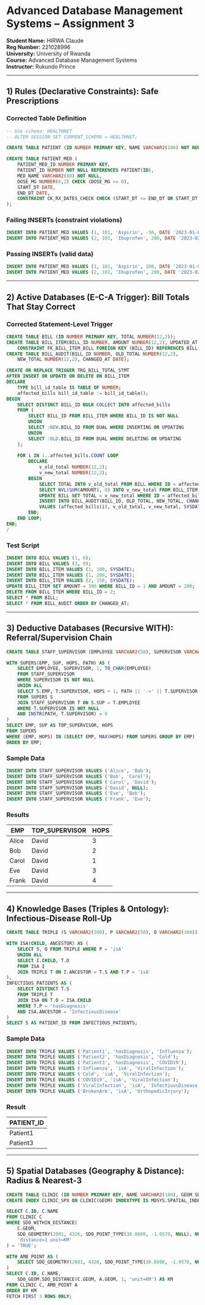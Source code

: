 # Advanced Database Management Systems – Assignment 3

**Student Name:** HIRWA Claude  
**Reg Number:** 221028996  
**University:** University of Rwanda  
**Course:** Advanced Database Management Systems  
**Instructor:** Rukundo Prince  

---


## 1) Rules (Declarative Constraints): Safe Prescriptions

### Corrected Table Definition
```sql
-- Use schema: HEALTHNET
-- ALTER SESSION SET CURRENT_SCHEMA = HEALTHNET;

CREATE TABLE PATIENT (ID NUMBER PRIMARY KEY, NAME VARCHAR2(100) NOT NULL);

CREATE TABLE PATIENT_MED (
    PATIENT_MED_ID NUMBER PRIMARY KEY,
    PATIENT_ID NUMBER NOT NULL REFERENCES PATIENT(ID),
    MED_NAME VARCHAR2(80) NOT NULL,
    DOSE_MG NUMBER(6,2) CHECK (DOSE_MG >= 0),
    START_DT DATE,
    END_DT DATE,
    CONSTRAINT CK_RX_DATES_CHECK CHECK (START_DT <= END_DT OR START_DT IS NULL OR END_DT IS NULL)
);
```

### Failing INSERTs (constraint violations)
```sql
INSERT INTO PATIENT_MED VALUES (1, 101, 'Aspirin', -50, DATE '2023-01-01', DATE '2023-01-10');
INSERT INTO PATIENT_MED VALUES (2, 101, 'Ibuprofen', 200, DATE '2023-02-01', DATE '2023-01-01');
```

### Passing INSERTs (valid data)
```sql
INSERT INTO PATIENT_MED VALUES (1, 101, 'Aspirin', 100, DATE '2023-01-01', DATE '2023-01-10');
INSERT INTO PATIENT_MED VALUES (2, 101, 'Ibuprofen', 200, DATE '2023-02-01', NULL);
```

---

## 2) Active Databases (E-C-A Trigger): Bill Totals That Stay Correct

### Corrected Statement-Level Trigger
```sql
CREATE TABLE BILL (ID NUMBER PRIMARY KEY, TOTAL NUMBER(12,2));
CREATE TABLE BILL_ITEM(BILL_ID NUMBER, AMOUNT NUMBER(12,2), UPDATED_AT DATE,
    CONSTRAINT FK_BILL_ITEM_BILL FOREIGN KEY (BILL_ID) REFERENCES BILL(ID));
CREATE TABLE BILL_AUDIT(BILL_ID NUMBER, OLD_TOTAL NUMBER(12,2),
    NEW_TOTAL NUMBER(12,2), CHANGED_AT DATE);

CREATE OR REPLACE TRIGGER TRG_BILL_TOTAL_STMT
AFTER INSERT OR UPDATE OR DELETE ON BILL_ITEM
DECLARE
    TYPE bill_id_table IS TABLE OF NUMBER;
    affected_bills bill_id_table := bill_id_table();
BEGIN
    SELECT DISTINCT BILL_ID BULK COLLECT INTO affected_bills
    FROM (
        SELECT BILL_ID FROM BILL_ITEM WHERE BILL_ID IS NOT NULL
        UNION
        SELECT :NEW.BILL_ID FROM DUAL WHERE INSERTING OR UPDATING
        UNION
        SELECT :OLD.BILL_ID FROM DUAL WHERE DELETING OR UPDATING
    );
    
    FOR i IN 1..affected_bills.COUNT LOOP
        DECLARE
            v_old_total NUMBER(12,2);
            v_new_total NUMBER(12,2);
        BEGIN
            SELECT TOTAL INTO v_old_total FROM BILL WHERE ID = affected_bills(i);
            SELECT NVL(SUM(AMOUNT), 0) INTO v_new_total FROM BILL_ITEM WHERE BILL_ID = affected_bills(i);
            UPDATE BILL SET TOTAL = v_new_total WHERE ID = affected_bills(i);
            INSERT INTO BILL_AUDIT(BILL_ID, OLD_TOTAL, NEW_TOTAL, CHANGED_AT)
            VALUES (affected_bills(i), v_old_total, v_new_total, SYSDATE);
        END;
    END LOOP;
END;
/
```

### Test Script
```sql
INSERT INTO BILL VALUES (1, 0);
INSERT INTO BILL VALUES (2, 0);
INSERT INTO BILL_ITEM VALUES (1, 100, SYSDATE);
INSERT INTO BILL_ITEM VALUES (1, 200, SYSDATE);
INSERT INTO BILL_ITEM VALUES (2, 150, SYSDATE);
UPDATE BILL_ITEM SET AMOUNT = 300 WHERE BILL_ID = 1 AND AMOUNT = 200;
DELETE FROM BILL_ITEM WHERE BILL_ID = 2;
SELECT * FROM BILL;
SELECT * FROM BILL_AUDIT ORDER BY CHANGED_AT;
```

---

## 3) Deductive Databases (Recursive WITH): Referral/Supervision Chain

```sql
CREATE TABLE STAFF_SUPERVISOR (EMPLOYEE VARCHAR2(50), SUPERVISOR VARCHAR2(50));

WITH SUPERS(EMP, SUP, HOPS, PATH) AS (
    SELECT EMPLOYEE, SUPERVISOR, 1, TO_CHAR(EMPLOYEE)
    FROM STAFF_SUPERVISOR
    WHERE SUPERVISOR IS NOT NULL
    UNION ALL
    SELECT S.EMP, T.SUPERVISOR, HOPS + 1, PATH || '->' || T.SUPERVISOR
    FROM SUPERS S
    JOIN STAFF_SUPERVISOR T ON S.SUP = T.EMPLOYEE
    WHERE T.SUPERVISOR IS NOT NULL
    AND INSTR(PATH, T.SUPERVISOR) = 0
)
SELECT EMP, SUP AS TOP_SUPERVISOR, HOPS
FROM SUPERS
WHERE (EMP, HOPS) IN (SELECT EMP, MAX(HOPS) FROM SUPERS GROUP BY EMP)
ORDER BY EMP;
```

### Sample Data
```sql
INSERT INTO STAFF_SUPERVISOR VALUES ('Alice', 'Bob');
INSERT INTO STAFF_SUPERVISOR VALUES ('Bob', 'Carol');
INSERT INTO STAFF_SUPERVISOR VALUES ('Carol', 'David');
INSERT INTO STAFF_SUPERVISOR VALUES ('David', NULL);
INSERT INTO STAFF_SUPERVISOR VALUES ('Eve', 'Bob');
INSERT INTO STAFF_SUPERVISOR VALUES ('Frank', 'Eve');
```

### Results
| EMP | TOP_SUPERVISOR | HOPS |
|-----|-----------------|------|
| Alice | David | 3 |
| Bob | David | 2 |
| Carol | David | 1 |
| Eve | David | 3 |
| Frank | David | 4 |

---

## 4) Knowledge Bases (Triples & Ontology): Infectious-Disease Roll-Up

```sql
CREATE TABLE TRIPLE (S VARCHAR2(100), P VARCHAR2(50), O VARCHAR2(100));

WITH ISA(CHILD, ANCESTOR) AS (
    SELECT S, O FROM TRIPLE WHERE P = 'isA'
    UNION ALL
    SELECT I.CHILD, T.O
    FROM ISA I
    JOIN TRIPLE T ON I.ANCESTOR = T.S AND T.P = 'isA'
),
INFECTIOUS_PATIENTS AS (
    SELECT DISTINCT T.S
    FROM TRIPLE T
    JOIN ISA ON T.O = ISA.CHILD
    WHERE T.P = 'hasDiagnosis'
    AND ISA.ANCESTOR = 'InfectiousDisease'
)
SELECT S AS PATIENT_ID FROM INFECTIOUS_PATIENTS;
```

### Sample Data
```sql
INSERT INTO TRIPLE VALUES ('Patient1', 'hasDiagnosis', 'Influenza');
INSERT INTO TRIPLE VALUES ('Patient2', 'hasDiagnosis', 'Cold');
INSERT INTO TRIPLE VALUES ('Patient3', 'hasDiagnosis', 'COVID19');
INSERT INTO TRIPLE VALUES ('Influenza', 'isA', 'ViralInfection');
INSERT INTO TRIPLE VALUES ('Cold', 'isA', 'ViralInfection');
INSERT INTO TRIPLE VALUES ('COVID19', 'isA', 'ViralInfection');
INSERT INTO TRIPLE VALUES ('ViralInfection', 'isA', 'InfectiousDisease');
INSERT INTO TRIPLE VALUES ('BrokenArm', 'isA', 'OrthopedicInjury');
```

###  Result
| PATIENT_ID |
|-------------|
| Patient1 |
| Patient3 |

---

## 5) Spatial Databases (Geography & Distance): Radius & Nearest-3

```sql
CREATE TABLE CLINIC (ID NUMBER PRIMARY KEY, NAME VARCHAR2(100), GEOM SDO_GEOMETRY);
CREATE INDEX CLINIC_SPX ON CLINIC(GEOM) INDEXTYPE IS MDSYS.SPATIAL_INDEX;

SELECT C.ID, C.NAME
FROM CLINIC C
WHERE SDO_WITHIN_DISTANCE(
    C.GEOM,
    SDO_GEOMETRY(2001, 4326, SDO_POINT_TYPE(30.0600, -1.9570, NULL), NULL, NULL),
    'distance=1 unit=KM'
) = 'TRUE';

WITH AMB_POINT AS (
    SELECT SDO_GEOMETRY(2001, 4326, SDO_POINT_TYPE(30.0600, -1.9570, NULL), NULL, NULL) AS GEOM FROM DUAL
)
SELECT C.ID, C.NAME,
    SDO_GEOM.SDO_DISTANCE(C.GEOM, A.GEOM, 1, 'unit=KM') AS KM
FROM CLINIC C, AMB_POINT A
ORDER BY KM
FETCH FIRST 3 ROWS ONLY;
```
